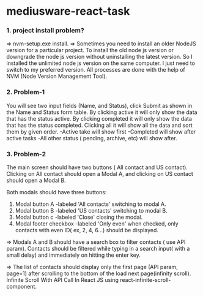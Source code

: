 # mediusware-react-task
### 1. project install problem?
=> nvm-setup.exe install.
=> Sometimes you need to install an older NodeJS version for a particular project. To install the old node js version or downgrade the node js version without uninstalling the latest version. So I installed the unlimited node js version on the same computer. I just need to switch to my preferred version.
All processes are done with the help of NVM (Node Version Management Tool).

### 2. Problem-1
You will see two input fields (Name, and Status), click Submit as shown in the Name and Status form table.
  By clicking active it will only show the data that has the status active.
  By clicking completed it will only show the data that has the status completed.
  Clicking all it will show all the data and sort them by given order.
  -Active take will show first
  -Completed will show after active tasks
  -All other status ( pending, archive, etc) will show after.

### 3. Problem-2

The main screen should have two buttons ( All contact and US contact).
Clicking on All contact should open a Modal A, and clicking on US contact should open a Modal B.

Both modals should have three buttons:
1. Modal button A -labeled 'All contacts' switching to modal A.
2. Modal button B -labeled 'US contacts' switching to modal B.
3. Modal button c -labeled 'Close' closing the modal.
4. Modal footer checkbox -labeled 'Only even' when checked, only contacts with even ID( ex, 2, 4, 6...) should be displayed.

=> Modals A and B should have a search box to filter contacts ( use API param). Contacts should be filtered while typing in a search input( with a small delay) and immediately on hitting the enter key.

=> The list of contacts should display only the first page (API param, page=1) after scrolling to the bottom of the load next page(infinity scroll).
Infinite Scroll With API Call In React JS using react-infinite-scroll-component.
